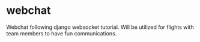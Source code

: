 # webchat
Webchat following django websocket tutorial. Will be utilized for flights with team members to have fun communications.
